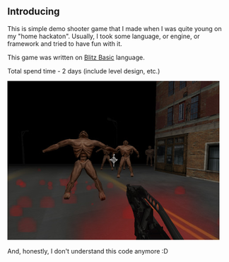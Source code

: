 ## Introducing

This is simple demo shooter game that I made when I was quite young on my "home hackaton". Usually, I took some language, or engine, or framework and tried to have fun with it.  

This game was written on [Blitz Basic](http://www.blitzbasic.com/) language. 

Total spend time - 2 days (include level design, etc.)

![Screenshot](screen.jpg)

And, honestly, I don't understand this code anymore :D
